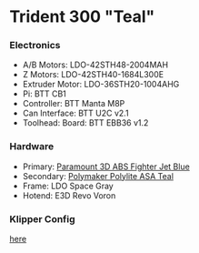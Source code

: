 # Trident 300 "Teal"

### Electronics
 - A/B Motors: LDO-42STH48-2004MAH
 - Z Motors: LDO-42STH40-1684L300E
 - Extruder Motor: LDO-36STH20-1004AHG
 - Pi: BTT CB1
 - Controller: BTT Manta M8P
 - Can Interface: BTT U2C v2.1
 - Toolhead: Board: BTT EBB36 v1.2

### Hardware
  - Primary: [Paramount 3D ABS Fighter Jet Blue](https://www.paramount-3d.com/product-page/abs-pantone-fighter-jet-blue-7546c-1-75mm-1kg-filament-fbrl50087546c)
  - Secondary: [Polymaker Polylite ASA Teal](https://us.polymaker.com/products/polylite-asa?variant=40294530940985)
  - Frame: LDO Space Gray
  - Hotend: E3D Revo Voron

### Klipper Config
[here](https://github.com/tstone/trident-300/tree/main/config)
